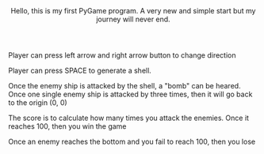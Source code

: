<html>
 <head>
    <header> Hello, this is my first PyGame program. A very new and simple start but my journey will never end.  
</header>
 
 </head>
 <body>
 <p>Player can press left arrow and right arrow button to change direction </p> 
    <p> Player can press SPACE to generate a shell.</p>
    <p> Once the enemy ship is attacked by the shell, a "bomb" can be heared. Once one single enemy ship is attacked by three times, then it will go back to the origin (0, 0) </p>
   <p>The score is to calculate how many times you attack the enemies. Once it reaches 100, then you win the game</p>
        
   <p> Once an enemy reaches the bottom and you fail to reach 100, then you lose</p>
</body>
